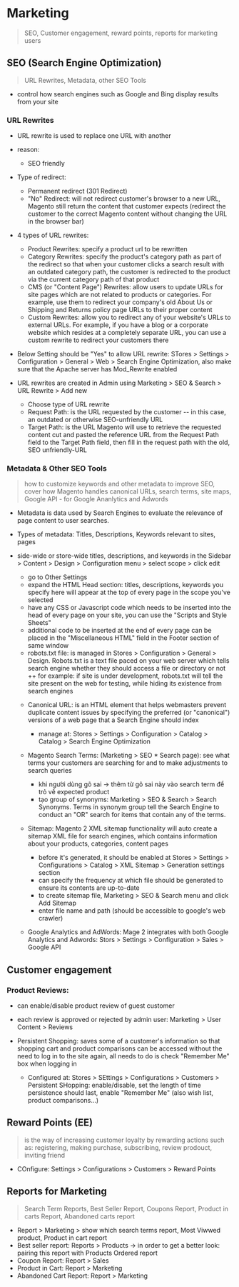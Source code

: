 # Marketing
> SEO, Customer engagement, reward points, reports for marketing users

## SEO (Search Engine Optimization)
> URL Rewrites, Metadata, other SEO Tools

- control how search engines such as Google and Bing display results from your site

### URL Rewrites
- URL rewrite is used to replace one URL with another
- reason:
  + SEO friendly
- Type of redirect:
  + Permanent redirect (301 Redirect)
  + "No" Redirect: will not redirect customer's browser to a new URL, Magento still return the content that customer expects (redirect the customer to the correct Magento content without changing the URL in the browser bar)

- 4 types of URL rewrites:
  + Product Rewrites: specify a product url to be rewritten
  + Category Rewrites: specify the product's category path as part of the redirect so that when your customer clicks a search result with an outdated category path, the customer is redirected to the product via the current category path of that product
  + CMS (or "Content Page") Rewrites: allow users to update URLs for site pages which are not related to products or categories. For example, use them to redirect your company's old About Us or Shipping and Returns policy page URLs to their proper content
  + Custom Rewrites: allow you to redirect any of your website's URLs to external URLs. For example, if you have a blog or a corporate website which resides at a completely separate URL, you can use a custom rewrite to redirect your customers there
- Below Setting should be "Yes" to allow URL rewrite: STores > Settings > Configuration > General > Web > Search Engine Optimization, also make sure that the Apache server has Mod_Rewrite enabled
- URL rewrites are created in Admin using Marketing > SEO & Search > URL Rewrite > Add new
  + Choose type of URL rewrite
  + Request Path: is the URL requested by the customer -- in this case, an outdated or otherwise SEO-unfriendly URL
  + Target Path: is the URL Magento will use to retrieve the requested content
cut and pasted the reference URL from the Request Path field to the Target Path field, then fill in the request path with the old, SEO unfriendly-URL

### Metadata & Other SEO Tools
> how to customize keywords and other metadata to improve SEO, cover how Magento handles canonical URLs, search terms, site maps, Google API - for Google Ananlytics and Adwords

- Metadata is data used by Search Engines to evaluate the relevance of page content to user searches.
- Types of metadata: Titles, Descriptions, Keywords relevant to sites, pages
- side-wide or store-wide titles, descriptions, and keywords in the Sidebar > Content > Design > Configuration menu > select scope > click edit
  + go to Other Settings
  + expand the HTML Head section: titles, descriptions, keywords you specify here will appear at the top of every page in the scope you've selected
  + have any CSS or Javascript code which needs to be inserted into the head of every page on your site, you can use the "Scripts and Style Sheets"
  + additional code to be inserted at the end of every page can be placed in the "Miscellaneous HTML" field in the Footer section of same window
  + robots.txt file: is managed in Stores > Configuration > General > Design. Robots.txt is a text file paced on your web server which tells search engine whether they should access a file or directory or not
    ++ for example: if site is under development, robots.txt will tell the site present on the web for testing, while hiding its existence from search engines

  - Canonical URL: is an HTML element that helps webmasters prevent duplicate content issues by specifying the preferred (or "canonical") versions of a web page that a Search Engine should index
    + manage at: Stores > Settings > Configuration > Catalog > Catalog > Search Engine Optimization

  - Magento Search Terms: (Marketing > SEO * Search page): see what terms your customers are searching for and to make adjustments to search queries
    + khi người dùng gõ sai -> thêm từ gõ sai này vào search term để trỏ về expected product
    + tạo group of synonyms: Marketing > SEO & Search > Search Synonyms. Terms in synonym group tell the Search Engine to conduct an "OR" search for items that contain any of the terms.

  - Sitemap: Magento 2 XML sitemap functionality will auto create a sitemap XML file for search engines, which contains information about your products, categories, content pages
    + before it's generated, it should be enabled at Stores > Settings > Configurations > Catalog > XML Sitemap > Generation settings section
    + can specify the frequency at which file should be generated to ensure its contents are up-to-date
    + to create sitemap file, Marketing > SEO & Search  menu and click Add Sitemap
    + enter file name and path (should be accessible to google's web crawler)

  - Google Analytics and AdWords: Mage 2 integrates with both Google Analytics and Adwords: Stors > Settings > Configuration > Sales > Google API
## Customer engagement
### Product Reviews:
  - can enable/disable product review of guest customer
  - each review is approved or rejected by admin user: Marketing > User Content > Reviews

  - Persistent Shopping: saves some of a customer's information so that shopping cart and product comparisons can be accessed without the need to log in to the site again, all needs to do is check "Remember Me" box when logging in
    + Configured at: Stores > SEttings > Configurations > Customers > Persistent SHopping: enable/disable, set the length of time persistence should last, enable "Remember Me" (also wish list, product comparisons...)

## Reward Points (EE)
> is the way of increasing customer loyalty by rewarding actions such as: registering, making purchase, subscribing, review prodouct, inviting friend

- COnfigure: Settings > Configurations > Customers > Reward Points

## Reports for Marketing
> Search Term Reports, Best Seller Report, Coupons Report, Product in carts Report, Abandoned carts report

- Report > Marketing > show which search terms report, Most Viwwed product, Product in cart report
- Best seller report: Reports > Products -> in order to get a better look: pairing this report with Products Ordered report
- Coupon Report: Report > Sales
- Product in Cart: Report > Marketing
- Abandoned Cart Report: Report > Marketing
